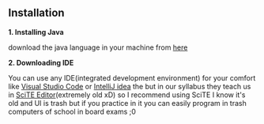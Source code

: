 
## Installation

**1. Installing Java**

download the java language in your machine from [here](https://www.oracle.com/java/technologies/downloads/)

**2. Downloading IDE** 

You can use any IDE(integrated development environment) for your comfort like [Visual Studio Code](https://code.visualstudio.com/) or [IntelliJ idea](https://www.jetbrains.com/idea/) the  but in our syllabus they teach us in [SciTE Editor](https://www.scintilla.org/SciTEDownload.html)(extremely old xD) so I recommend using SciTE I know it's old and UI is trash but if you practice in it you can easily program in trash computers of school in board exams ;0
